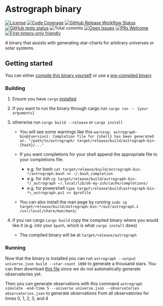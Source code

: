 # Astrograph binary

[![License](https://img.shields.io/github/license/2sugarcubes/astrograph)](https://github.com/2sugarcubes/astrograph/LICENSE.txt)
[![Code Coverage](https://codecov.io/gh/2sugarcubes/astrograph/branch/dev/graph/badge.svg?token=E27GPTMWQY)](https://codecov.io/github/2sugarcubes/astrograph)
[![GitHub Release Workflow Status](https://img.shields.io/github/actions/workflow/status/2sugarcubes/astrograph/release.yml)](https://github.com/2sugarcubes/astrograph/releases)
[![GitHub tests status](https://img.shields.io/github/check-runs/2sugarcubes/astrograph/dev)](https://github.com/2sugarcubes/astrograph/actions)
![Total commits](https://img.shields.io/github/commit-activity/t/2sugarcubes/astrograph/dev)
[![Open Issues](https://img.shields.io/github/issues/2sugarcubes/astrograph)](https://github.com/2sugarcubes/astrograph/issues)
[![PRs Welcome](https://img.shields.io/badge/PRs-Welcome-leaf--green)](https://makeapullrequest.com)
[![First-timers-only friendly](https://img.shields.io/badge/first--timers--only-friendly-leaf--green)](https://www.firsttimersonly.com/)

A binary that assists with generating star-charts for arbitrary universes
or solar systems.

## Getting started

You can either [compile this binary yourself](https://github.com/2sugarcubes/astrograph/tree/master/bin/README.md#compiling)
or use a [pre-compiled binary](https://github.com/2sugarcubes/astrograph/releases)

### Building

1. Ensure you have `cargo` [installed](https://doc.rust-lang.org/cargo/getting-started/installation.html)
2. If you want to run the binary through cargo run `cargo run -- {your arguments}`
3. otherwise run `cargo build --release` or `cargo install`

   - You will see some warnings like this `warning: astrograph-bin@{version}:
Completion file for {shell} has been generated at: "/path/to/astrograph/
target/release/build/astrograph-bin-{hash}/..."`
   - If you want completions for your shell append the appropriate file
     to your completions file.

     - e.g. for bash
       `cat target/release/build/astrograph-bin-*/astrograph.bash >> ~/.bash_completion`
     - e.g. for zsh
       `cp target/release/build/astrograph-bin-*/_astrograph ~/.local/lib/oh-my-zsh/cache/completions/`
     - e.g. for powershell
       `type target\release\build\astrograph-bin-*\_astrograph.ps1 >> $profile`

   - You can also install the man page by running
     `sudo cp target/release/build/astrograph-bin-*/out/astrograph.1 /usr/local/share/man/man1/`

4. if you ran cargo `cargo build` copy the compiled binary where you would like it
   (e.g. into your `$path`, which is what `cargo install` does)
   - The compiled binary will be at `target/release/astrograph`

### Running

Now that the binary is installed you can run
`astrograph --output universe.json build --star-count 1000` to generate a
thousand stars. You can then download [this file](https://raw.githubusercontent.com/2sugarcubes/astrograph/refs/heads/dev/assets/test/generated/observatories.json)
since we do not automatically generate observatories yet.

Then you can generate observations with this command `astrograph simulate
-end-time 5 --universe universe.json --observatories observatories.json`
to generate observations from all observatories for times 0, 1, 2, 3, and 4
